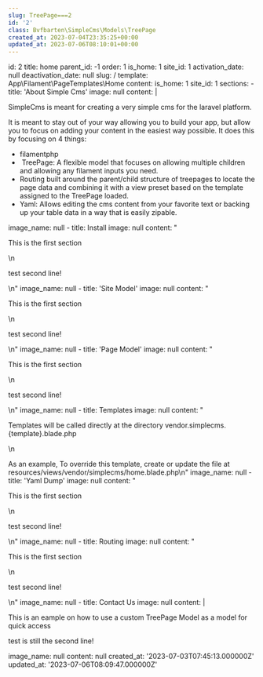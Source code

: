 ```yaml
---
slug: TreePage===2
id: '2'
class: Bvfbarten\SimpleCms\Models\TreePage
created_at: 2023-07-04T23:35:25+00:00
updated_at: 2023-07-06T08:10:01+00:00
---
```

id: 2
title: home
parent_id: -1
order: 1
is_home: 1
site_id: 1
activation_date: null
deactivation_date: null
slug: /
template: App\Filament\PageTemplates\Home
content:
  is_home: 1
  site_id: 1
  sections:
    -
      title: 'About Simple Cms'
      image: null
      content: |
        <p>SimpleCms is meant for creating a very simple cms for the laravel platform.</p><p>It is meant to stay out of your way allowing you to build your app, but allow you to focus on adding your content in the easiest way possible. It does this by focusing on 4 things:</p>
        <ul>
            <li>filamentphp&nbsp;</li>
            <li>&nbsp;TreePage: A flexible model that focuses on allowing multiple children and allowing any filament inputs you need.</li><li>Routing built around the parent/child structure of treepages to locate the page data and combining it with a view preset based on the template assigned to the TreePage loaded.</li><li>Yaml: Allows editing the cms content from your favorite text or backing up your table data in a way that is easily zipable.</li>
        </ul>
      image_name: null
    -
      title: Install
      image: null
      content: "<p>This is the first section</p>\n<p>test second line!</p>\n"
      image_name: null
    -
      title: 'Site Model'
      image: null
      content: "<p>This is the first section</p>\n<p>test second line!</p>\n"
      image_name: null
    -
      title: 'Page Model'
      image: null
      content: "<p>This is the first section</p>\n<p>test second line!</p>\n"
      image_name: null
    -
      title: Templates
      image: null
      content: "<p>Templates will be called directly at the directory vendor.simplecms.{template}.blade.php</p>\n<p>As an example, To override this template, create or update the file at resources/views/vendor/simplecms/home.blade.php\n"
      image_name: null
    -
      title: 'Yaml Dump'
      image: null
      content: "<p>This is the first section</p>\n<p>test second line!</p>\n"
      image_name: null
    -
      title: Routing
      image: null
      content: "<p>This is the first section</p>\n<p>test second line!</p>\n"
      image_name: null
    -
      title: Contact Us
      image: null
      content: |
        <p>This is an eample on how to use a custom TreePage Model as a model for quick access</p>
        <p>test is still the second line!</p>
      image_name: null
  content: null
created_at: '2023-07-03T07:45:13.000000Z'
updated_at: '2023-07-06T08:09:47.000000Z'
